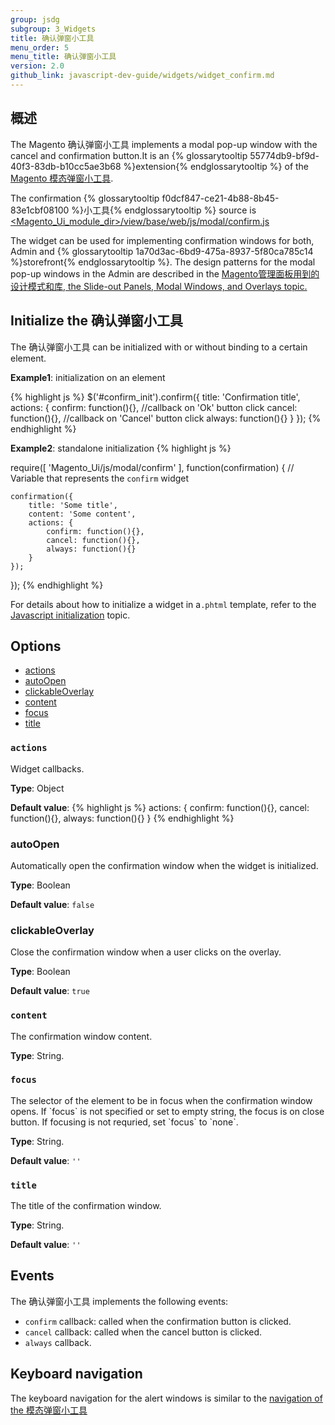 ```yaml
---
group: jsdg
subgroup: 3_Widgets
title: 确认弹窗小工具
menu_order: 5
menu_title: 确认弹窗小工具
version: 2.0
github_link: javascript-dev-guide/widgets/widget_confirm.md
---
```


<h2>概述</h2>

The Magento 确认弹窗小工具 implements a modal pop-up window with the cancel and confirmation button.It is an {% glossarytooltip 55774db9-bf9d-40f3-83db-b10cc5ae3b68 %}extension{% endglossarytooltip %} of the <a href="{{ page.baseurl }}/javascript-dev-guide/widgets/widget_modal.html">Magento 模态弹窗小工具</a>.

The confirmation {% glossarytooltip f0dcf847-ce21-4b88-8b45-83e1cbf08100 %}小工具{% endglossarytooltip %} source is <a href="{{ site.mage2000url }}app/code/Magento/Ui/view/base/web/js/modal/confirm.js">&lt;Magento_Ui_module_dir&gt;/view/base/web/js/modal/confirm.js</a>

The widget can be used for implementing confirmation windows for both, Admin and {% glossarytooltip 1a70d3ac-6bd9-475a-8937-5f80ca785c14 %}storefront{% endglossarytooltip %}. The design patterns for the modal pop-up windows in the Admin are described in the <a href="{{ page.baseurl }}/pattern-library/containers/slideouts-modals-overlays/slideouts-modals-overalys.html#modals">Magento管理面板用到的设计模式和库, the Slide-out Panels, Modal Windows, and Overlays topic.</a>

<h2 id="confirm_initialize">Initialize the 确认弹窗小工具</h2>

The 确认弹窗小工具 can be initialized with or without binding to a certain element.

**Example1**: initialization on an element

{% highlight js %}
$('#confirm_init').confirm({
    title: 'Confirmation title',
    actions: {
        confirm: function(){}, //callback on 'Ok' button click
        cancel: function(){}, //callback on 'Cancel' button click
        always: function(){}
    }
});
{% endhighlight %}

**Example2**: standalone initialization
{% highlight js %}

require([
    'Magento_Ui/js/modal/confirm'
], function(confirmation) { // Variable that represents the `confirm` widget

    confirmation({
        title: 'Some title',
        content: 'Some content',
        actions: {
            confirm: function(){},
            cancel: function(){},
            always: function(){}
        }
    });

});
{% endhighlight %}


For details about how to initialize a widget in a`.phtml` template, refer to the <a href="{{ page.baseurl }}/javascript-dev-guide/javascript/js_init.html" target="_blank">Javascript initialization</a> topic.

<h2 id="confirm_options">Options</h2>

<ul>
<li><a href="#confirm_actions">actions</a></li>
<li><a href="#confirm_autoopen">autoOpen</a></li>
<li><a href="#confirm_clickableOverlay">clickableOverlay</a></li>
<li><a href="#confirm_content">content</a></li>
<li><a href="#confirm_focus">focus</a></li>
<li><a href="#confirm_title">title</a></li>
</ul>

<h3 id="confirm_actions"><code>actions</code></h3>
Widget callbacks.

**Type**: Object

**Default value**:
{% highlight js %}
actions: {
    confirm: function(){},
    cancel: function(){},
    always: function(){}
}
{% endhighlight %}

<h3 id="confirm_autoopen">autoOpen</h3>
Automatically open the confirmation window when the widget is initialized.

**Type**: Boolean

**Default value**: `false`

<h3 id="confirm_clickableOverlay">clickableOverlay</h3>
Close the confirmation window when a user clicks on the overlay.

**Type**: Boolean

**Default value**: `true`


<h3 id="confirm_content"><code>content</code></h3>

The confirmation window content.

**Type**: String.

<h3 id="confirm_focus"><code>focus</code></h3>
The selector of the element to be in focus when the confirmation window opens.
If `focus` is not specified or set to empty string, the focus is on close button. If focusing is not requried, set `focus` to `none`.

**Type**: String.

**Default value**: `''`

<h3 id="confirm_title"><code>title</code></h3>
The title of the confirmation window.


**Type**: String.

**Default value**: `''`


<h2 id="confirm_events">Events</h2>

The 确认弹窗小工具 implements the following events:

- `confirm` callback: called when the confirmation button is clicked.
- `cancel` callback: called when the cancel button is clicked.
- `always` callback.

<h2 id="confirm_key_navigation">Keyboard navigation</h2>
The keyboard navigation for the alert windows is similar to the <a href="{{ page.baseurl }}/javascript-dev-guide/widgets/widget_modal.html#key_navigation">navigation of the 模态弹窗小工具</a>
